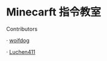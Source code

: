 # Minecarft 指令教室

Contributors

· [woifdog]( https://github.com/woifdog)  

· [Luchen411]( https://github.com/Luchen411)
